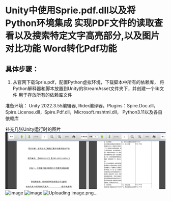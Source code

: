 # Unity中使用Sprie.pdf.dll以及将Python环境集成 实现PDF文件的读取查看以及搜索特定文字高亮部分,以及图片对比功能 Word转化Pdf功能

## 具体步骤：
1. 从官网下载Sprie.pdf，配置Python虚拟环境，下载脚本中所有的依赖库， 将Python解释器和脚本放置到Unity的StreamAsset文件夹下，并创建一个lib文件 用于存放所有的依赖库文件







准备环境： Unity 2022.3.55编辑器, Rider编译器，Plugins：Spire.Doc.dll，Spire.License.dll，Spire.Pdf.dll，Microsoft.mshtml.dll， Python3.11以及各自依赖库

补充几张Unity运行时的图片
![image](https://github.com/SlienceLove/UnityPdfTools/blob/main/Src/9c3f12fa-44de-4770-a4aa-8511af36421f.png)
![image](https://github.com/user-attachments/assets/c2c623e9-ef24-4627-b4e0-2cf2ff328347)
![image](https://github.com/user-attachments/assets/8c5d28cb-2dca-4f1c-b374-d33fa0635ce3)
![Uploading image.png…]()
